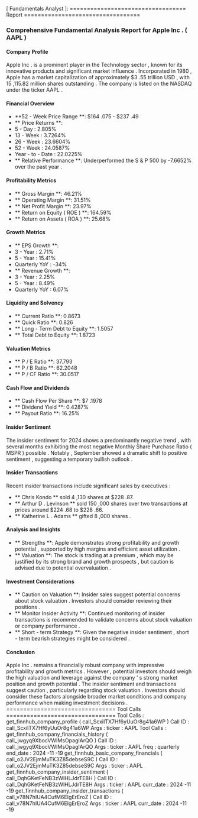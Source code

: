 [ Fundamentals Analyst ]:
================================== Report ==================================
### Comprehensive Fundamental Analysis Report for Apple Inc . ( AAPL )
#### Company Profile
Apple Inc . is a prominent player in the Technology sector , known for its
innovative products and significant market influence . Incorporated in 1980 ,
Apple has a market capitalization of approximately $3 .55 trillion USD , with
15 ,115.82 million shares outstanding . The company is listed on the NASDAQ
under the ticker AAPL .
#### Financial Overview
- **52 - Week Price Range **: $164 .075 - $237 .49
- ** Price Returns **:
- 5 - Day : 2.805%
- 13 - Week : 3.7264%
- 26 - Week : 23.6604%
- 52 - Week : 24.0587%
- Year - to - Date : 22.0225%
- ** Relative Performance **: Underperformed the S & P 500 by -7.6652% over the past
year .
#### Profitability Metrics
- ** Gross Margin **: 46.21%
- ** Operating Margin **: 31.51%
- ** Net Profit Margin **: 23.97%
- ** Return on Equity ( ROE ) **: 164.59%
- ** Return on Assets ( ROA ) **: 25.68%
#### Growth Metrics
- ** EPS Growth **:
- 3 - Year : 2.71%
- 5 - Year : 15.41%
- Quarterly YoY : -34%
- ** Revenue Growth **:
- 3 - Year : 2.25%
- 5 - Year : 8.49%
- Quarterly YoY : 6.07%
#### Liquidity and Solvency
- ** Current Ratio **: 0.8673
- ** Quick Ratio **: 0.826
- ** Long - Term Debt to Equity **: 1.5057
- ** Total Debt to Equity **: 1.8723
#### Valuation Metrics
- ** P / E Ratio **: 37.793
- ** P / B Ratio **: 62.2048
- ** P / CF Ratio **: 30.0517
#### Cash Flow and Dividends
- ** Cash Flow Per Share **: $7 .1978
- ** Dividend Yield **: 0.4287%
- ** Payout Ratio **: 16.25%
#### Insider Sentiment
The insider sentiment for 2024 shows a predominantly negative trend , with several
months exhibiting the most negative Monthly Share Purchase Ratio ( MSPR )
possible . Notably , September showed a dramatic shift to positive sentiment ,
suggesting a temporary bullish outlook .
#### Insider Transactions
Recent insider transactions include significant sales by executives :
- ** Chris Kondo ** sold 4 ,130 shares at $228 .87.
- ** Arthur D . Levinson ** sold 150 ,000 shares over two transactions at prices
around $224 .68 to $228 .66.
- ** Katherine L . Adams ** gifted 8 ,000 shares .
#### Analysis and Insights
- ** Strengths **: Apple demonstrates strong profitability and growth potential ,
supported by high margins and efficient asset utilization .
- ** Valuation **: The stock is trading at a premium , which may be justified by its
strong brand and growth prospects , but caution is advised due to potential
overvaluation .
#### Investment Considerations
- ** Caution on Valuation **: Insider sales suggest potential concerns about stock
valuation . Investors should consider reviewing their positions .
- ** Monitor Insider Activity **: Continued monitoring of insider transactions is
recommended to validate concerns about stock valuation or company performance .
- ** Short - term Strategy **: Given the negative insider sentiment , short - term
bearish strategies might be considered .
#### Conclusion
Apple Inc . remains a financially robust company with impressive profitability and
growth metrics . However , potential investors should weigh the high valuation
and leverage against the company ’ s strong market position and growth potential
. The insider sentiment and transactions suggest caution , particularly
regarding stock valuation . Investors should consider these factors alongside
broader market conditions and company performance when making investment
decisions .
================================ Tool Calls ================================
Tool Calls :
get_finnhub_company_profile ( call_ScxiITX7Hf6yUuOr8g41a6WP )
Call ID : call_ScxiITX7Hf6yUuOr8g41a6WP
Args :
ticker : AAPL
Tool Calls :
get_finnhub_company_financials_history ( call_jwgyq9XbocVWIMsOpagIArQO )
Call ID : call_jwgyq9XbocVWIMsOpagIArQO
Args :
ticker : AAPL
freq : quarterly
end_date : 2024 -11 -19
get_finnhub_basic_company_financials ( call_o2JV2EjmMuTK3Z85debseS9C )
Call ID : call_o2JV2EjmMuTK3Z85debseS9C
Args :
ticker : AAPL
get_finnhub_company_insider_sentiment ( call_DqhGKetFeNB3zWlHLJdrTE8H )
Call ID : call_DqhGKetFeNB3zWlHLJdrTE8H
Args :
ticker : AAPL
curr_date : 2024 -11 -19
get_finnhub_company_insider_transactions ( call_v78N7hIUA4CufM6EIgErEroZ )
Call ID : call_v78N7hIUA4CufM6EIgErEroZ
Args :
ticker : AAPL
curr_date : 2024 -11 -19